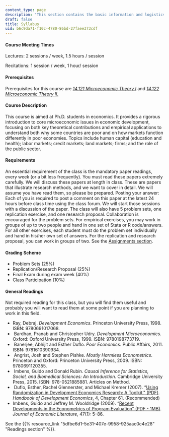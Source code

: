 ```yaml
---
content_type: page
description: 'This section contains the basic information and logistics for the course. '
draft: false
title: Syllabus
uid: b6c9da71-f10c-4780-86bd-27faee373cdf
---
```

#### Course Meeting Times

Lectures: 2 sessions / week, 1.5 hours / session

Recitations: 1 session / week, 1 hour/ session

#### Prerequisites

Prerequisites for this course are [*14.121 Microeconomic Theory I*](https://ocw.mit.edu/courses/14-121-microeconomic-theory-i-fall-2015/) and [*14.122 Microeconomic Theory II*.](https://ocw.mit.edu/courses/14-122-microeconomic-theory-ii-fall-2002/)

#### Course Description

This course is aimed at Ph.D. students in economics. It provides a rigorous introduction to core microeconomic issues in economic development, focusing on both key theoretical contributions and empirical applications to understand both why some countries are poor and on how markets function differently in poor economies. Topics include human capital (education and health); labor markets; credit markets; land markets; firms; and the role of the public sector.

#### Requirements

An essential requirement of the class is the mandatory paper readings, every week (or a bit less frequently). You must read these papers extremely carefully. We will discuss these papers at length in class. These are papers that illustrate research methods, and we want to cover in detail. We will assume you have read them, so please be prepared. Posting your answer: Each of you is required to post a comment on this paper at the latest 24 hours before class time using the class forum. We will start those sessions with a discussion of the paper. The class will also have 5 problem sets, one replication exercise, and one research proposal. Collaboration is encouraged for the problem sets. For empirical exercises, you may work in groups of up to two people and hand in one set of Stata or R code/answers. For all other exercises, each student must do the problem set individually and hand in his/her own set of answers. For the replication and research proposal, you can work in groups of two. See the [Assignments section](ocw.mit.edu/courses/14-771-development-economics-fall-2021/pages/assignments/). 

#### Grading Scheme

- Problem Sets (25%) 
- Replication/Research Proposal (25%) 
- Final Exam during exam week (40%) 
- Class Participation (10%)

#### General Readings

Not required reading for this class, but you will find them useful and probably you will want to read them at some point if you are planning to work in this field.

- Ray, Debraj. *Development Economics*. Princeton University Press, 1998. ISBN: 9780691017068.
-  Bardhan, Pranab and Christopher Udry. *Development Microeconomics*. Oxford: Oxford University Press, 1999. ISBN: 9780198773719.
-  Banerjee, Abhijit and Esther Duflo. *Poor Economics*. Public Affairs, 2011. ISBN: 9781610390934.
-  Angrist, Josh and Stephen Pishke. *Mostly Harmless Econometrics*. Princeton and Oxford: Princeton University Press, 2009. ISBN: 9780691120355.
-  Imbens, Guido and Donald Rubin. *Causal Inference for Statistics, Social, and Biomedical Sciences: An Introduction*. Cambridge University Press, 2015. ISBN: 978-0521885881. Articles on Method. 
-  Duflo, Esther, Rachel Glennerster, and Michael Kremer (2007). “[Using Randomization in Development Economics Research: A Toolkit." (PDF)](https://www.povertyactionlab.org/sites/default/files/research-paper/Using-Randomization-in-Development-Economics.pdf.). *Handbook of Development Economics*, 4, Chapter 61. (Recommended)
- Imbens, Guido and Jeffrey M. Wooldridge (2009). “[Recent Developments in the Econometrics of Program Evaluation” (PDF - 1MB)](https://dash.harvard.edu/bitstream/handle/1/3043416/imbens_recent.pdf?sequence). *Journal of Economic Literature*, 47(1): 5–86. 

See the {{% resource_link "5dfbe6d1-5e31-407e-9958-925aac0c4e28" "Readings section" %}}.